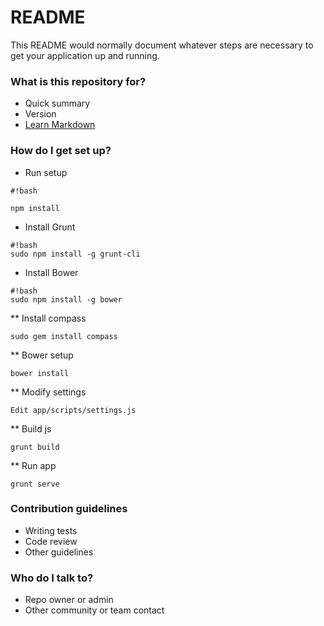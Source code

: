 # README #

This README would normally document whatever steps are necessary to get your application up and running.

### What is this repository for? ###

* Quick summary
* Version
* [Learn Markdown](https://bitbucket.org/tutorials/markdowndemo)

### How do I get set up? ###
* Run setup

```
#!bash

npm install
```


* Install Grunt

```
#!bash
sudo npm install -g grunt-cli
```

* Install Bower

```
#!bash
sudo npm install -g bower
```

** Install compass

```
sudo gem install compass
```

** Bower setup

```
bower install
```

** Modify settings

```
Edit app/scripts/settings.js
```

** Build js
```
grunt build
```

** Run app
```
grunt serve
```

### Contribution guidelines ###

* Writing tests
* Code review
* Other guidelines

### Who do I talk to? ###

* Repo owner or admin
* Other community or team contact
